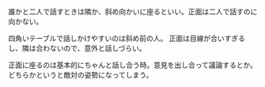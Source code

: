 誰かと二人で話すときは隣か、斜め向かいに座るといい。正面は二人で話すのに向かない。

四角いテーブルで話しかけやすいのは斜め前の人。
正面は目線が合いすぎるし、隣は合わないので、意外と話しづらい。

正面に座るのは基本的にちゃんと話し合う時。意見を出し合って議論するとか。
どちらかというと敵対の姿勢になってしまう。
